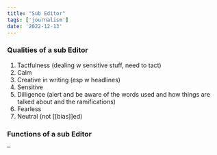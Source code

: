 ```yaml
---
title: "Sub Editor"
tags: ['journalism']
date: '2022-12-13'
---
```

### Qualities of a sub Editor
1. Tactfulness (dealing w sensitive stuff, need to tact)
2. Calm
3. Creative in writing (esp w headlines)
4. Sensitive
5. Dilligence (alert and be aware of the words used and how things are talked about and the ramifications)
6. Fearless
7. Neutral (not [[bias]]ed)

### Functions of a sub Editor


''
